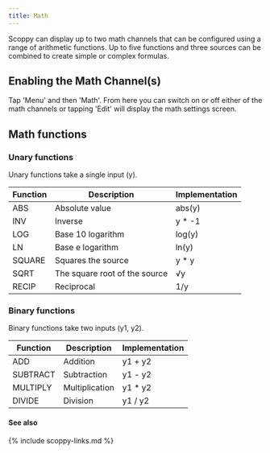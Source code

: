 ```yaml
---
title: Math
---
```


Scoppy can display up to two math channels that can be configured using a range of arithmetic functions.
Up to five functions and three sources can be combined to create simple or complex formulas.

## Enabling the Math Channel(s)
Tap 'Menu' and then 'Math'. From here you can switch on or off either of the math channels or tapping 'Edit' will
display the math settings screen.

## Math functions

### Unary functions

Unary functions take a single input (y).

| Function | Description | Implementation |
-----------|-------------|-|
| ABS | Absolute value | abs(y) |
| INV | Inverse | y * -1 |
| LOG | Base 10 logarithm | log(y) |
| LN | Base e logarithm | ln(y) |
| SQUARE | Squares the source | y * y |
| SQRT | The square root of the source | √y | 
| RECIP | Reciprocal | 1/y |

### Binary functions

Binary functions take two inputs (y1, y2).

| Function | Description | Implementation |
-----------|-------------|----------------|
| ADD | Addition | y1 + y2 |
| SUBTRACT | Subtraction | y1 - y2 |
| MULTIPLY | Multiplication | y1 * y2 |
| DIVIDE | Division | y1 / y2 |

#### See also
{% include scoppy-links.md %}
